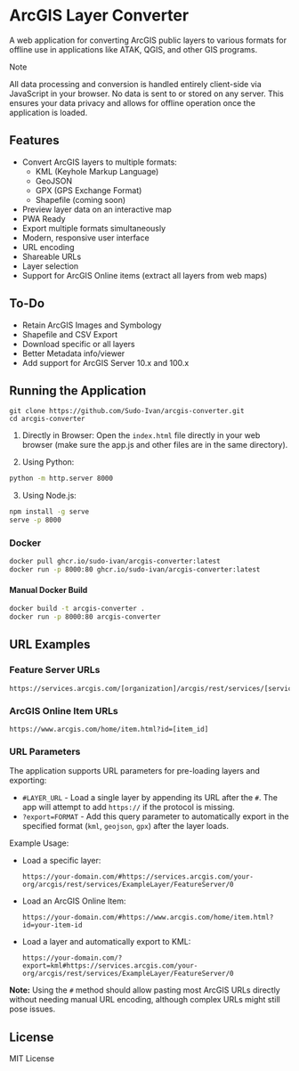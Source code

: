 # ArcGIS Layer Converter

A web application for converting ArcGIS public layers to various formats for offline use in applications like ATAK, QGIS, and other GIS programs.

> [!NOTE]  
> All data processing and conversion is handled entirely client-side via JavaScript in your browser. No data is sent to or stored on any server. This ensures your data privacy and allows for offline operation once the application is loaded.

## Features

- Convert ArcGIS layers to multiple formats:
  - KML (Keyhole Markup Language)
  - GeoJSON
  - GPX (GPS Exchange Format)
  - Shapefile (coming soon)
- Preview layer data on an interactive map
- PWA Ready
- Export multiple formats simultaneously
- Modern, responsive user interface
- URL encoding
- Shareable URLs
- Layer selection
- Support for ArcGIS Online items (extract all layers from web maps)

## To-Do

- Retain ArcGIS Images and Symbology
- Shapefile and CSV Export
- Download specific or all layers
- Better Metadata info/viewer
- Add support for ArcGIS Server 10.x and 100.x

## Running the Application

```
git clone https://github.com/Sudo-Ivan/arcgis-converter.git
cd arcgis-converter
```

1. Directly in Browser:
    Open the `index.html` file directly in your web browser (make sure the app.js and other files are in the same directory).

2. Using Python:
```bash
python -m http.server 8000
```

3. Using Node.js:
```bash
npm install -g serve
serve -p 8000
```

### Docker

```bash
docker pull ghcr.io/sudo-ivan/arcgis-converter:latest
docker run -p 8000:80 ghcr.io/sudo-ivan/arcgis-converter:latest
```

#### Manual Docker Build

```bash
docker build -t arcgis-converter .
docker run -p 8000:80 arcgis-converter
```

## URL Examples

### Feature Server URLs
```
https://services.arcgis.com/[organization]/arcgis/rest/services/[service_name]/FeatureServer/[layer_id]
```

### ArcGIS Online Item URLs
```
https://www.arcgis.com/home/item.html?id=[item_id]
```

### URL Parameters

The application supports URL parameters for pre-loading layers and exporting:

-   `#LAYER_URL` - Load a single layer by appending its URL after the `#`. The app will attempt to add `https://` if the protocol is missing.
-   `?export=FORMAT` - Add this query parameter to automatically export in the specified format (`kml`, `geojson`, `gpx`) after the layer loads.

Example Usage:

-   Load a specific layer:
    ```
    https://your-domain.com/#https://services.arcgis.com/your-org/arcgis/rest/services/ExampleLayer/FeatureServer/0
    ```
-   Load an ArcGIS Online Item:
    ```
    https://your-domain.com/#https://www.arcgis.com/home/item.html?id=your-item-id
    ```
-   Load a layer and automatically export to KML:
    ```
    https://your-domain.com/?export=kml#https://services.arcgis.com/your-org/arcgis/rest/services/ExampleLayer/FeatureServer/0
    ```

**Note:** Using the `#` method should allow pasting most ArcGIS URLs directly without needing manual URL encoding, although complex URLs might still pose issues.

## License

MIT License 